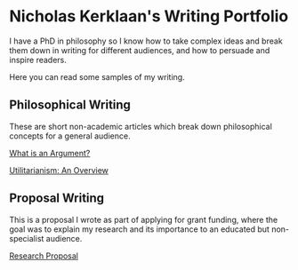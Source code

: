 # Nicholas Kerklaan's Writing Portfolio

I have a PhD in philosophy so I know how to take complex ideas and break them down in writing for different audiences, and how to persuade and inspire readers.

Here you can read some samples of my writing.

## Philosophical Writing

These are short non-academic articles which break down philosophical concepts for a general audience.

[What is an Argument?](https://github.com/nicholaskerklaan/writing/blob/main/portfolio/arguments.md)

[Utilitarianism: An Overview](https://github.com/nicholaskerklaan/writing/blob/main/portfolio/utilitarianism.md)

## Proposal Writing

This is a proposal I wrote as part of applying for grant funding, where the goal was to explain my research and its importance to an educated but non-specialist audience. 

[Research Proposal](https://github.com/nicholaskerklaan/writing/blob/main/portfolio/proposal.md)

